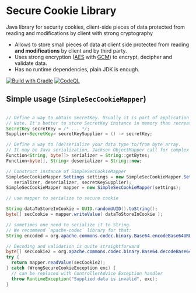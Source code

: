 # Secure Cookie Library
Java library for security cookies, client-side pieces of data protected from reading and modifications by client with strong cryptography

* Allows to store small pieces of data at client side protected from reading **and modifications** by client and by third party.
* Uses strong encryption ([AES](https://en.wikipedia.org/wiki/Advanced_Encryption_Standard) with [GCM](https://en.wikipedia.org/wiki/Galois/Counter_Mode)) to encrypt, decipher and validate data.
* Has no runtime dependencies, plain JDK is enough.

[![Build with Gradle](https://github.com/vlsergey/seccookie/actions/workflows/build.yml/badge.svg)](https://github.com/vlsergey/seccookie/actions/workflows/build.yml)
[![CodeQL](https://github.com/vlsergey/seccookie/actions/workflows/codeql-analysis.yml/badge.svg)](https://github.com/vlsergey/seccookie/actions/workflows/codeql-analysis.yml)

## Simple usage (`SimpleSecCookieMapper`)
```java

// Define a way to obtain SecretKey. Usually it is part of application configuration.
// Note. It's better to store SecretKey instance in memory than recreating it from char[] or byte[] on each call.
SecretKey secretKey = /* ... */;
Supplier<SecretKey> secretKeySupplier = () -> secretKey;

// Define a way to (de)serialize your data type to/from byte array.
// It may be Java serialization, Jackson ObjectMapper call for complex objects, or simple getBytes() for Strings:
Function<String, byte[]> serializer = String::getBytes;
Function<byte[], String> deserializer = String::new;

// Construct instance of SimpleSecCookieMapper
SimpleSecCookieMapper.Settings settings = new SimpleSecCookieMapper.Settings(
   serializer, deserializer, secretKeySupplier);
SimpleSecCookieMapper mapper = new SimpleSecCookieMapper(settings);

// use mapper to serialize to secure cookie

String dataToStoreInCookie = UUID.randomUUID().toString();
byte[] secCookie = mapper.writeValue( dataToStoreInCookie );

// sometimes one need to serialize it to String.
// We recommend `apache-codec` library for that:
String encoded = org.apache.commons.codec.binary.Base64.encodeBase64URLSafeString(secCookie)

// Decoding and validation is quite straightforward
byte[] secCookie2 = org.apache.commons.codec.binary.Base64.decodeBase64( encoded )
try {
  return mapper.readValue(secCookie2);
} catch (WrongSecureCookieException exc) {
  // can be replaced with ControllerAdvice Exception handler
  throw RuntimeException("Supplied data is invalid", exc);
}
```
